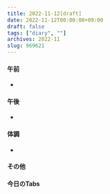 ```yaml
---
title: 2022-11-12[draft]
date: 2022-11-12T00:00:00+09:00
draft: false
tags: ["diary", ""]
archives: 2022-11
slug: 969621
---
```

#### 午前
- 
#### 午後
- 
#### 体調
- 
#### その他
#### 今日のTabs